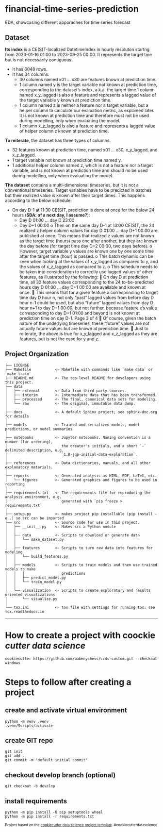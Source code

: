 financial-time-series-prediction
==============================

EDA, showcasing different apporaches for time series forecast

Dataset
------------
**Its index** is a CE(S)T-localized DatetimeIndex in hourly resoluton startng from 2023-01-16 01:00 to 2023-09-25 00:00. It represents the target tme but is not necessarily contiguous.
- It has 6048 rows.
- It has 34 columns:
  - 30 columns named x01 … x30 are features known at prediction time.
  - 1 column named y is the target variable not known at prediction time,
corresponding to the dataset’s index, a.k.a. the target time.1 column named x_y_lagged is also a feature and represents a lagged value of the target variable y known at prediction time.
  - 1 column named z is neither a feature nor a target variable, but a helper column to calculate our evaluation metric, as explained later. It is not known at prediction time and therefore must not be used during modelling, only when evaluating the model.
  - 1 column x_z_lagged is also a feature and represents a lagged value of helper column z known at prediction time.

**To reiterate**, the dataset has three types of columns:
  - 32 features known at prediction time, named x01 … x30, x_y_lagged, and
x_z_lagged.
  - 1 target variable not known at prediction time named y.
  - 1 additional helper column named z, which is not a feature nor a target variable, and is not known at prediction time and should no be used during modelling, only when evaluating the model.

**The dataset** contains a multi-dimensional timeseries, but it is not a conventional timeseries. Target variables have to be predicted in batches but their realized value is known after their target times. This happens according to the below schedule:
  - On day D-1 at 11:30 CE(S)T, prediction is done at once for the below 24 hours (**SBA: of a next day, I assume?**):
    - Day D 01:00 … day D 23:00
    - Day D+1 00:00
o Then on the same day D-1 at 13:00 CE(S)T, the 24 realized z helper column values
for day D 01:00 … day D+1 00:00 are published at once. This means that realized
z values are not known as the target time (hours) pass one after another, but
they are known the day before (for target time day D+2 00:00, two days before).
o However, target variable y values are known one by one some time after the
target time (hour) is passed.
o This batch dynamic can be seen when looking at the values of x_y_lagged as
compared to y, and the values of x_z_lagged as compared to z.
o This schedule needs to be taken into consideration to correctly use lagged values
of other features, as illustrated by the following:
 On day D at prediction time, all 32 feature values corresponding to the 24
to-be-predicted hours day D 01:00 … day D+1 00:00 are available and
known at once.
 This means that for a given feature x corresponding to target time day D
hour n, not only “past” lagged values from before day D hour n-1 could be
used, but also “future” lagged values from day D hour n+1 to day D+1
00:00, but not further, because feature x’s value corresponding to day
D+1 01:00 and beyond is not known at prediction time on day D-1.
Page 3 of 4
 Of course, given the batch nature of the underlying timeseries, these
“future” values are not actually future values but are known at prediction
time.
 Just to reiterate, the above is true for x_y_lagged and x_z_lagged as they
are features, but is not the case for y and z.

Project Organization
------------

    ├── LICENSE
    ├── Makefile           <- Makefile with commands like `make data` or `make train`
    ├── README.md          <- The top-level README for developers using this project.
    ├── data
    │   ├── external       <- Data from third party sources.
    │   ├── interim        <- Intermediate data that has been transformed.
    │   ├── processed      <- The final, canonical data sets for modeling.
    │   └── raw            <- The original, immutable data dump.
    │
    ├── docs               <- A default Sphinx project; see sphinx-doc.org for details
    │
    ├── models             <- Trained and serialized models, model predictions, or model summaries
    │
    ├── notebooks          <- Jupyter notebooks. Naming convention is a number (for ordering),
    │                         the creator's initials, and a short `-` delimited description, e.g.
    │                         `1.0-jqp-initial-data-exploration`.
    │
    ├── references         <- Data dictionaries, manuals, and all other explanatory materials.
    │
    ├── reports            <- Generated analysis as HTML, PDF, LaTeX, etc.
    │   └── figures        <- Generated graphics and figures to be used in reporting
    │
    ├── requirements.txt   <- The requirements file for reproducing the analysis environment, e.g.
    │                         generated with `pip freeze > requirements.txt`
    │
    ├── setup.py           <- makes project pip installable (pip install -e .) so src can be imported
    ├── src                <- Source code for use in this project.
    │   ├── __init__.py    <- Makes src a Python module
    │   │
    │   ├── data           <- Scripts to download or generate data
    │   │   └── make_dataset.py
    │   │
    │   ├── features       <- Scripts to turn raw data into features for modeling
    │   │   └── build_features.py
    │   │
    │   ├── models         <- Scripts to train models and then use trained models to make
    │   │   │                 predictions
    │   │   ├── predict_model.py
    │   │   └── train_model.py
    │   │
    │   └── visualization  <- Scripts to create exploratory and results oriented visualizations
    │       └── visualize.py
    │
    └── tox.ini            <- tox file with settings for running tox; see tox.readthedocs.io


--------

# How to create a project with coockie *cutter data science*

    cookiecutter https://github.com/babenyshevs/ccds-custom.git --checkout windows

# Steps to follow after creating a project
## create and activate virtual environment

    python -m venv .venv
    .venv/Scripts/activate

## create GIT repo

    git init
    git add .
    git commit -m "default initial commit"

## checkout develop branch (optional)

    git checkout -b develop

## install requirements

    python -m pip install -U pip setuptools wheel
    python -m pip install -r requirements.txt

<p><small>Project based on the <a target="_blank" href="https://drivendata.github.io/cookiecutter-data-science/">cookiecutter data science project template</a>. #cookiecutterdatascience</small></p>

